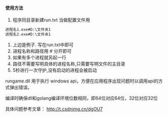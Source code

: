 #### 使用方法

1. 程序同目录新建run.txt 当做配置文件用

```bash
进程名1.exe#D:\文件夹1
进程名2.exe#D:\文件夹1
```


1. 上边是例子. 写在run.txt中即可
2. 进程名称和路径用 # 分开即可
3. 如果有多个进程就另起一行
4. 路径不需要写明具体的进程名称,只需要写明文件的主目录
5. 5秒进行一次守护,没有启动的进程会被启动



rungame.dll 用于执行 windows api，方便在应用程序出现问题时以调用api的方式弹出错误。

编译时确保dll和golang编译环境位数相同，即64位对应64位，32位对应32位

具体问题参考文章： http://t.csdnimg.cn/dgOU7